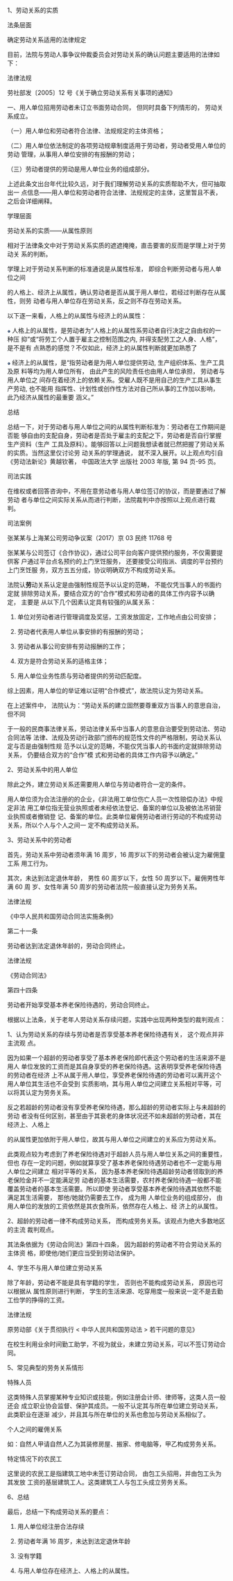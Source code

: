 1、劳动关系的实质

法条层面

确定劳动关系适用的法律规定

目前，法院与劳动人事争议仲裁委员会对劳动关系的确认问题主要适用的法律如下：

法律法规

劳社部发〔2005〕12 号《关于确立劳动关系有关事项的通知》

一、用人单位招用劳动者未订立书面劳动合同， 但同时具备下列情形的， 劳动关系成立。

（一）用人单位和劳动者符合法律、法规规定的主体资格；

（二）用人单位依法制定的各项劳动规章制度适用于劳动者，劳动者受用人单位的劳动 管理，从事用人单位安排的有报酬的劳动；

（三）劳动者提供的劳动是用人单位业务的组成部分。

上述此条文出台年代比较久远，对于我们理解劳动关系的实质帮助不大，但可抽取出一 点信息——用人单位和劳动者符合法律、法规规定的主体，这里暂且不表，之后会详细阐释。

学理层面

劳动关系的实质——从属性原则

相对于法律条文中对于劳动关系实质的遮遮掩掩，直击要害的反而是学理上对于劳动关 系的判断。

学理上对于劳动关系判断的标准通说是从属性标准， 即综合判断劳动者与用人单位之间

的人格上、经济上从属性，确认劳动者是否从属于用人单位，若经过判断存在从属性，则劳 动者与用人单位存在劳动关系，反之则不存在劳动关系。

以下逐一来看，人格上的从属性与经济上的从属性：

![](</@img/img_ 45.png>) 人格上的从属性，是劳动者为“人格上的从属性系劳动者自行决定之自由权的一种压 抑”或“将劳工个人置于雇主之控制范围之内, 并得支配劳工之人身、人格”，是不是有 点熟悉的感觉？不仅如此，经济上的从属性判断就更加熟悉了

![](</@img/img_ 46.png>) 经济上的从属性，是“指劳动者是为用人单位提供劳动, 生产组织体系、生产工具及原 料等均为用人单位所有， 由此产生的风险责任也由用人单位承担， 劳动者与用人单位之 间存在着经济上的依赖关系。受雇人既不是用自己的生产工具从事生产劳动, 也不能用 指挥性、计划性或创作性方法对自己所从事的工作加以影响， 此乃经济从属性的最重要 涵义。”

总结

总结一下，对于劳动者与用人单位之间的从属性判断标准为：劳动者在工作期间是否能 够自由的支配自身，劳动者是否处于雇主的支配之下，劳动者是否自行掌握生产资料（生产 工具及原料）。能够回答以上问题我想读者就已然把握了劳动关系的实质。当然这里仅讨论劳 动关系的学理通说， 就不深入展开。以上观点均引自《劳动法新论》黄越钦著， 中国政法大学 出版社 2003 年版, 第 94 页-95 页。

司法实践

在维权或者回答咨询中，不用在意劳动者与用人单位签订的协议，而是要通过了解劳动 者与单位之间实际关系从而进行判断，法院裁判中亦按照以上观点进行裁判。

司法案例

张某某与上海某公司劳动争议案（2017）京 03 民终 11768 号

张某某与公司签订《合作协议》，通过公司平台向客户提供预约服务，不仅需要提供客 户通过平台点名预约的上门烹饪服务， 还要接受公司指派、调度的平台预约上门烹饪服 务，双方五五分成，协议明确双方不构成劳动关系。

法院认**劳**动关系认定是由强制性规范予以认定的范畴， 不能仅凭当事人的书面约定就 排除劳动关系，要结合双方的“合作”模式和劳动者的具体工作内容予以确定， 主要是 从以下几个因素认定具有较强的从属关系：

1. 单位对劳动者进行管理调度及奖惩，工资发放固定，工作地点由公司安排；

2. 劳动者代表用人单位从事安排的有报酬的劳动；

3. 劳动者从事公司安排有劳动报酬的工作；

4. 双方是符合劳动关系的适格主体；

5. 用人单位业务性质与劳动者提供的劳动匹配度。

综上因素，用人单位的举证难以证明“合作模式”，故法院认定为劳动关系。

在上述案件中， 法院认为：“劳动关系的建立固然要尊重双方当事人的意思自治，但不同

于一般的民商事法律关系，劳动法律关系中当事人的意思自治要受到劳动法、劳动合同法等 法律、法规及劳动行政部门颁布的规范性文件的严格限制，劳动关系认定与否是由强制性规 范予以认定的范畴，不能仅凭当事人的书面约定就排除劳动关系， 仍要结合双方的“合作”模 式和劳动者的具体工作内容予以确定。”

2、劳动关系中的用人单位

除此之外，建立劳动关系还需要用人单位与劳动者符合一定的条件。

用人单位须为合法注册的的企业，《非法用工单位伤亡人员一次性赔偿办法》中规定非法 用工单位指无营业执照或者未经依法登记、备案的单位以及被依法吊销营业执照或者撤销登 记、备案的单位。此类单位雇佣劳动者进行劳动的不构成劳动关系，所以个人与个人之间一 定不构成劳动关系。

3、劳动关系中的劳动者

首先，劳动关系中劳动者须年满 16 周岁，16 周岁以下的劳动者会被认定为雇佣童工系 用工行为。

其次，未达到法定退休年龄， 男性 60 周岁以下，女性 50 周岁以下。雇佣男性年满 60 周 岁、女性年满 50 周岁的劳动者法院一般直接认定为劳务关系。

法律法规

《中华人民共和国劳动合同法实施条例》

第二十一条

劳动者达到法定退休年龄的，劳动合同终止。

法律法规

《劳动合同法》

第四十四条

劳动者开始享受基本养老保险待遇的，劳动合同终止。

根据以上法条，关于老年人劳动关系存续问题，实践中出现两种类型的裁判观点：

1、认为劳动关系的存续与劳动者是否享受基本养老保险待遇有关， 这个观点并非主流观 点。

因为如果一个超龄的劳动者享受了基本养老保险即代表这个劳动者的生活来源不是用人 单位发放的工资而是其自身享受的养老保险待遇。这表明享受养老保险待遇的劳动者在经济 上不从属于用人单位，享受养老保险待遇的劳动者可以离开这个用人单位其生活也不会受到 实质影响，其与用人单位之间建立关系相对平等，可以将其认定为劳务关系。

反之若超龄的劳动者没有享受养老保险待遇，那么超龄的劳动者实际上与未超龄的劳动 者没有任何区别，甚至由于其衰老的身体状况还不如未超龄的劳动者，其在经济上、人格上

的从属性更加依附于用人单位，故其与用人单位之间建立的关系应为劳动关系。

此类观点较为考虑到了养老保险待遇对于超龄人员与用人单位关系之间的重要性，但也 存在一定的问题，例如就算享受了基本养老保险待遇劳动者也不一定能与用人单位之间建立 相对平等的关系， 因为基本养老保险待遇超龄劳动者领取到的养老保险金并不一定能满足劳 动者的基本生活需要，农村养老保险待遇一般都不能覆盖劳动者的基本生活需要。所以即使 劳动者享受基本养老保险待遇其依然不能满足其生活需要， 那他/她就仍需要去工作， 成为用 人单位业务的组成部分， 由用人单位的发放的工资依然是其衣食所系，依然存在人格上、经 济上的从属性。

2、超龄的劳动者一律不构成劳动关系， 而构成劳务关系。该观点为绝大多数地区的主流 裁判观点。

其法条依据为《劳动合同法》第四十四条， 因为超龄的劳动者不符合劳动关系的主体资 格，即使他/她们更应当受到劳动法保护。

4、学生不与用人单位建立劳动关系

除了年龄，劳动者不能是具有学籍的学生， 否则也不能构成劳动关系， 原因也可以根据从 属性原则进行判断， 学生的生活来源、吃穿用度一般来说一定不是去勤工俭学的挣得的工资。

法律法规

原劳动部《关于贯彻执行 < 中华人民共和国劳动法 > 若干问题的意见》

在校生利用业余时间勤工助学，不视为就业，未建立劳动关系，可以不签订劳动合同。

5、常见典型的劳务关系情形

特殊人员

这类特殊人员掌握某种专业知识或技能，例如注册会计师、律师等，这类人员一般还会 成立职业协会监督、保护其成员。一般不认定其与所在单位建立劳动关系，此类职业在逐渐 减少，并且其与所在单位的关系也愈加与劳动关系相似了。

个人之间的雇佣关系

如：自然人甲请自然人乙为其装修房屋、搬家、修电脑等，甲乙构成劳务关系。

特定情况下的农民工

这里说的农民工是指建筑工地中未签订劳动合同， 由包工头招用，并由包工头为其发放 工资的基层建筑工人。这类建筑工人与包工头成立劳务关系。

6、总结

最后，总结一下构成劳动关系的要点：

1. 用人单位经注册合法存续

2. 劳动者年满 16 周岁，未达到法定退休年龄

3. 没有学籍

4. 与用人单位存在经济上、人格上的从属性。